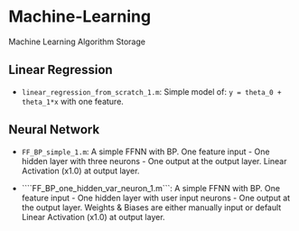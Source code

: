 # Machine-Learning
Machine Learning Algorithm Storage

## Linear Regression
* ```linear_regression_from_scratch_1.m```: Simple model of: ```y = theta_0 + theta_1*x``` with one feature.

## Neural Network

* ```FF_BP_simple_1.m```: A simple FFNN with BP.  One feature input - One hidden layer with three neurons - One output at the output layer. Linear Activation (x1.0) at output layer.

* ````FF_BP_one_hidden_var_neuron_1.m```:  A simple FFNN with BP.  One feature input - One hidden layer with user input neurons - One output at the output layer. Weights & Biases are either manually input or default Linear Activation (x1.0) at output layer.
